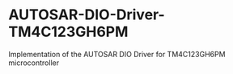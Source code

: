 # AUTOSAR-DIO-Driver-TM4C123GH6PM
Implementation of the AUTOSAR DIO Driver for TM4C123GH6PM microcontroller

